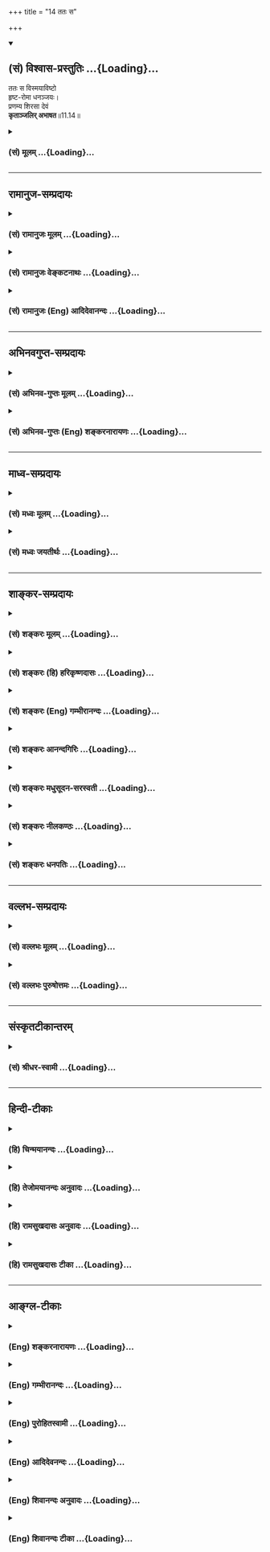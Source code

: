 +++
title = "14 ततः स"

+++
<div class="js_include" newlevelforh1="2" title="(सं) विश्वास-प्रस्तुतिः" unfilled url="/mahAbhAratam/vyAsaH/shlokashaH/06-bhIShma-parva/03-bhagavad-gItA-parva/saMskRtam/vishvAsa-prastutiH/11_vishva-rUpa-darshana/14_tataH_sa.md">
<details open><summary><h2>(सं) विश्वास-प्रस्तुतिः ...{Loading}...</h2></summary>

ततः स विस्मयाविष्टो  
हृष्ट-रोमा धनञ्जयः।  
प्रणम्य शिरसा देवं  
**कृताञ्जलिर् अभाषत**॥11.14॥
</details>
</div>
<div class="js_include collapsed" newlevelforh1="3" title="(सं) मूलम्" unfilled url="/mahAbhAratam/vyAsaH/shlokashaH/06-bhIShma-parva/03-bhagavad-gItA-parva/saMskRtam/mUlam/11_vishva-rUpa-darshana/14_tataH_sa.md">
<details><summary><h3>(सं) मूलम् ...{Loading}...</h3></summary>

ततः स विस्मयाविष्टो हृष्टरोमा धनञ्जयः।  
प्रणम्य शिरसा देवं कृताञ्जलिरभाषत।।11.14।।
</details>
</div>


_________________
## रामानुज-सम्प्रदायः
<div class="js_include collapsed" newlevelforh1="3" title="(सं) रामानुजः मूलम्" unfilled url="/mahAbhAratam/vyAsaH/shlokashaH/06-bhIShma-parva/03-bhagavad-gItA-parva/saMskRtam/rAmAnujaH/mUlam/11_vishva-rUpa-darshana/14_tataH_sa.md">
<details><summary><h3>(सं) रामानुजः मूलम् ...{Loading}...</h3></summary>

।।11.14।।**ततः धनञ्जयः** महाश्चर्यस्य कृत्स्नस्य जगतः स्वदेहैकदेशेन
आश्रयभूतं कृत्स्नस्य प्रवर्तयितारं च आश्चर्यतमानन्तज्ञानादिकल्याणगुणगणं
**देवं** दृष्ट्वा **विस्मयाविष्टो हृष्टरोमा शिरसा** दण्डवत् **प्रणम्य
कृताञ्जलि अभाषत।**

</details>
</div>
<div class="js_include collapsed" newlevelforh1="3" title="(सं) रामानुजः वेङ्कटनाथः" unfilled url="/mahAbhAratam/vyAsaH/shlokashaH/06-bhIShma-parva/03-bhagavad-gItA-parva/saMskRtam/rAmAnujaH/venkaTanAthaH/11_vishva-rUpa-darshana/14_tataH_sa.md">
<details><summary><h3>(सं) रामानुजः वेङ्कटनाथः ...{Loading}...</h3></summary>

  
  
।।11.14।। No commentary.

</details>
</div>
<div class="js_include collapsed" newlevelforh1="3" title="(सं) रामानुजः (Eng) आदिदेवानन्दः" unfilled url="/mahAbhAratam/vyAsaH/shlokashaH/06-bhIShma-parva/03-bhagavad-gItA-parva/saMskRtam/rAmAnujaH/english/AdidevAnandaH/11_vishva-rUpa-darshana/14_tataH_sa.md">
<details><summary><h3>(सं) रामानुजः (Eng) आदिदेवानन्दः ...{Loading}...</h3></summary>

11.14 Then Arjuna became overcome with amazement on seeing the Lord, at a point of whose being this wonderful universe in its entirely stands supported, who enables all things to act, and who is the possesor of a host of auspicious attributes like omniscience. With his hairs standing erect, he bowed down like a stick, and with folded hands, he spoke thus:

</details>
</div>


_________________
## अभिनवगुप्त-सम्प्रदायः
<div class="js_include collapsed" newlevelforh1="3" title="(सं) अभिनव-गुप्तः मूलम्" unfilled url="/mahAbhAratam/vyAsaH/shlokashaH/06-bhIShma-parva/03-bhagavad-gItA-parva/saMskRtam/abhinava-guptaH/mUlam/11_vishva-rUpa-darshana/14_tataH_sa.md">
<details><summary><h3>(सं) अभिनव-गुप्तः मूलम् ...{Loading}...</h3></summary>

।।11.14।। No commentary.  
  

</details>
</div>
<div class="js_include collapsed" newlevelforh1="3" title="(सं) अभिनव-गुप्तः (Eng) शङ्करनारायणः" unfilled url="/mahAbhAratam/vyAsaH/shlokashaH/06-bhIShma-parva/03-bhagavad-gItA-parva/saMskRtam/abhinava-guptaH/english/shankaranArAyaNaH/11_vishva-rUpa-darshana/14_tataH_sa.md">
<details><summary><h3>(सं) अभिनव-गुप्तः (Eng) शङ्करनारायणः ...{Loading}...</h3></summary>

11.14 Sri Abhinavagupta did not comment upon this sloka.

</details>
</div>


_________________
## माध्व-सम्प्रदायः
<div class="js_include collapsed" newlevelforh1="3" title="(सं) मध्वः मूलम्" unfilled url="/mahAbhAratam/vyAsaH/shlokashaH/06-bhIShma-parva/03-bhagavad-gItA-parva/saMskRtam/madhvaH/mUlam/11_vishva-rUpa-darshana/14_tataH_sa.md">
<details><summary><h3>(सं) मध्वः मूलम् ...{Loading}...</h3></summary>

।।11.14।। Sri Madhvacharya did not comment on this sloka.,

</details>
</div>
<div class="js_include collapsed" newlevelforh1="3" title="(सं) मध्वः जयतीर्थः" unfilled url="/mahAbhAratam/vyAsaH/shlokashaH/06-bhIShma-parva/03-bhagavad-gItA-parva/saMskRtam/madhvaH/jayatIrthaH/11_vishva-rUpa-darshana/14_tataH_sa.md">
<details><summary><h3>(सं) मध्वः जयतीर्थः ...{Loading}...</h3></summary>

।।11.14।। Sri Jayatirtha did not comment on this sloka.  
  

</details>
</div>


_________________
## शाङ्कर-सम्प्रदायः
<div class="js_include collapsed" newlevelforh1="3" title="(सं) शङ्करः मूलम्" unfilled url="/mahAbhAratam/vyAsaH/shlokashaH/06-bhIShma-parva/03-bhagavad-gItA-parva/saMskRtam/shankaraH/mUlam/11_vishva-rUpa-darshana/14_tataH_sa.md">
<details><summary><h3>(सं) शङ्करः मूलम् ...{Loading}...</h3></summary>

।।11.14।। --,**ततः** तं दृष्ट्वा **सः** विस्मयेन आविष्टः
**विस्मयाविष्टः** हृष्टानि रोमाणि यस्य **सः** अयं **हृष्टरोमा** च अभवत्
**धनंजयः।** **प्रणम्य** प्रकर्षेण नमनं कृत्वा प्रह्वीभूतः सन् **शिरसा
देवं** विश्वरूपधरं **कृताञ्जलिः** नमस्कारार्थं संपुटीकृतहस्तः सन्
**अभाषत** उक्तवान्।। कथम् यत् त्वया दर्शितं विश्वरूपम्; तत् अहं पश्यामीति
स्वानुभवमाविष्कुर्वन् अर्जुन उवाच --,**अर्जुन उवाच --,**

</details>
</div>
<div class="js_include collapsed" newlevelforh1="3" title="(सं) शङ्करः (हि) हरिकृष्णदासः" unfilled url="/mahAbhAratam/vyAsaH/shlokashaH/06-bhIShma-parva/03-bhagavad-gItA-parva/saMskRtam/shankaraH/hindI/harikRShNadAsaH/11_vishva-rUpa-darshana/14_tataH_sa.md">
<details><summary><h3>(सं) शङ्करः (हि) हरिकृष्णदासः ...{Loading}...</h3></summary>

।।11.14।। फिर; उसको देखकर वह धनंजय आश्चर्ययुक्त और प्रफुल्लित रोमवाला हो
गया अर्थात् उसके रोंगटे खड़े हो गये; फिर वह विश्वरूपधारी परमात्मदेवको
शिरसे प्रणाम करके अर्थात् नम्रतापूर्वक भली प्रकार नमस्कार करके पुनः
नमस्कारके लिये हाथ जोड़कर बोला।  
  
,

</details>
</div>
<div class="js_include collapsed" newlevelforh1="3" title="(सं) शङ्करः (Eng) गम्भीरानन्दः" unfilled url="/mahAbhAratam/vyAsaH/shlokashaH/06-bhIShma-parva/03-bhagavad-gItA-parva/saMskRtam/shankaraH/english/gambhIrAnandaH/11_vishva-rUpa-darshana/14_tataH_sa.md">
<details><summary><h3>(सं) शङ्करः (Eng) गम्भीरानन्दः ...{Loading}...</h3></summary>

11.14 Tatah, then, having seen Him; sah, he, Dhananjaya; became
vismaya-avistah, filled with wonder; and hrsta-roma, had his hairs
standing on end. Becoming filled with humility, pranamya, bowing down,
bowing down fully; \[With abundant respect and devotion.\] sirasa, with
his head; devam, to the Lord, who had assumed the Cosmic form; abhasata,
he said; krta-anjalih, with folded hands, with palms joined in
salutation: How; 'I am seeing the Cosmic form that has been revealed by
You'-thus expressing his own experience,

</details>
</div>
<div class="js_include collapsed" newlevelforh1="3" title="(सं) शङ्करः आनन्दगिरिः" unfilled url="/mahAbhAratam/vyAsaH/shlokashaH/06-bhIShma-parva/03-bhagavad-gItA-parva/saMskRtam/shankaraH/AnandagiriH/11_vishva-rUpa-darshana/14_tataH_sa.md">
<details><summary><h3>(सं) शङ्करः आनन्दगिरिः ...{Loading}...</h3></summary>

।।11.14।। विश्वरूपधरस्य भगवतस्तस्मिन्नेकीभूतजगतश्चोक्तविशेषणस्य
दर्शनानन्तरं किमकरोदित्यपेक्षायामाह -- **तत इति।**
आश्चर्यबुद्धिर्विस्मयः; रोम्णां हृष्टत्वं पुलकितत्वं; प्रकर्षो
भक्तिश्रद्धयोरतिशयः।

</details>
</div>
<div class="js_include collapsed" newlevelforh1="3" title="(सं) शङ्करः मधुसूदन-सरस्वती" unfilled url="/mahAbhAratam/vyAsaH/shlokashaH/06-bhIShma-parva/03-bhagavad-gItA-parva/saMskRtam/shankaraH/madhusUdana-sarasvatI/11_vishva-rUpa-darshana/14_tataH_sa.md">
<details><summary><h3>(सं) शङ्करः मधुसूदन-सरस्वती ...{Loading}...</h3></summary>

।।11.14।। एवमद्भुतदर्शनेऽप्यर्जुनो न बिभयांचकार; नापि नेत्रे संचचार; नापि
संभ्रमात्कर्तव्यं विसस्मार; नापि तस्माद्देशादपससार;
किंत्वतिधीरत्वात्तत्कालोचितमेव व्यवजहार महति चित्तक्षोभेपीत्याह -- तत
इति। ततस्तद्दर्शनादनन्तरं
विस्मयेनाद्भुतदर्शनप्रभवेनालौकिकचित्तचमत्कारविशेषेणाविष्टो व्याप्तः अतएव
हृष्टरोमा पुलकितः सन् स प्रख्यातमहादेवसंग्रामादिप्रभावः धनंजयः
युधिष्ठिरराजसूये उत्तरगोग्रहे च सर्वान्वीरान् जित्वा धनमाहृतवानिति
प्रथितमहापराक्रमोऽतिवीरः साक्षादग्निरिति वा महातेजस्वित्वात् देवं तमेव
विश्वरूपधरं नारायणं शिरसा भूमिलग्नेन प्रणम्य प्रकर्षेण
भक्तिश्रद्धातिशयेन नत्वा नमस्कृत्य कृताञ्जलिः
संपुटीकृतहस्तयुगः,सन्नभाषतोक्तवान्। अत्र
विस्मयाख्यस्थायिभावस्यार्जुनगतस्यालम्बनविभावेन भगवता
विश्वरूपेणोद्दीपनविभावेनासकृत्तद्दर्शनेनानुभावेन सात्त्विकरोमहर्षेण
नमस्कारेणाञ्जलिकरणेन चाव्यभिचारिणा चानुभावाक्षिप्तेन वा
धृतिमतिहर्षवितर्कादिना परिपोषात्सववासनानां श्रोतॄणां
तादृशश्चित्तचमत्कारोऽपि तद्भेदानध्यवसायात्परिपोषं गतः
परमानन्दास्वादरूपेणाद्भुतरसो भवतीति सूचितम्।

</details>
</div>
<div class="js_include collapsed" newlevelforh1="3" title="(सं) शङ्करः नीलकण्ठः" unfilled url="/mahAbhAratam/vyAsaH/shlokashaH/06-bhIShma-parva/03-bhagavad-gItA-parva/saMskRtam/shankaraH/nIlakaNThaH/11_vishva-rUpa-darshana/14_tataH_sa.md">
<details><summary><h3>(सं) शङ्करः नीलकण्ठः ...{Loading}...</h3></summary>

।।11.14।। हृष्टरोमा रोमाञ्चितगात्रः।

</details>
</div>
<div class="js_include collapsed" newlevelforh1="3" title="(सं) शङ्करः धनपतिः" unfilled url="/mahAbhAratam/vyAsaH/shlokashaH/06-bhIShma-parva/03-bhagavad-gItA-parva/saMskRtam/shankaraH/dhanapatiH/11_vishva-rUpa-darshana/14_tataH_sa.md">
<details><summary><h3>(सं) शङ्करः धनपतिः ...{Loading}...</h3></summary>

।।11.14।। ततः किमकरोदित्यपेक्षायामाह। तत एकस्थकृत्स्त्रजगद्दर्शनानन्तरं
सः प्रथितप्रभावो धनंजयोऽर्जुनो विस्मयाविष्टः। आश्यर्यबुद्धियुक्तः।
तल्लिङ्गमाह। हृष्टानि पुलकितानि रोमाणि यस्य। पणभ्य प्रकर्षणोत्कटभक्त्या
नमनं कृत्वा शिरसा देवं विश्वरुपधरं नमस्करार्थं संपुटीकृतहस्तः सन्
उक्तवान्। विश्वरुपदर्शनात्पूर्वमपि खाण्डवदाहादिना प्रथितप्रभावो राजसूये
गोग्रहे च राजभ्यो धनस्य भीष्मादिभ्यो गोधनस्य च हरणात् धनंजयोऽधुना
पुनर्दृष्टविश्वरुप इति राज्याशां त्वं मा कुर्विति स धनंजय इति पदाभ्यां
धनस्य भीष्मादिभ्यो गोधनस्य च हरणात् धनंजयोऽधुना पुनर्दृष्टविश्वरुप इति
राज्याशां त्वं मा कुर्विति स धनंजय इति पदाभ्यां ध्वनितम्।

</details>
</div>


_________________
## वल्लभ-सम्प्रदायः
<div class="js_include collapsed" newlevelforh1="3" title="(सं) वल्लभः मूलम्" unfilled url="/mahAbhAratam/vyAsaH/shlokashaH/06-bhIShma-parva/03-bhagavad-gItA-parva/saMskRtam/vallabhaH/mUlam/11_vishva-rUpa-darshana/14_tataH_sa.md">
<details><summary><h3>(सं) वल्लभः मूलम् ...{Loading}...</h3></summary>

।।11.14।। तत इति दर्शनानन्तरं धनञ्जयः अभाषत। स्पष्टमन्यत्।

</details>
</div>
<div class="js_include collapsed" newlevelforh1="3" title="(सं) वल्लभः पुरुषोत्तमः" unfilled url="/mahAbhAratam/vyAsaH/shlokashaH/06-bhIShma-parva/03-bhagavad-gItA-parva/saMskRtam/vallabhaH/puruShottamaH/11_vishva-rUpa-darshana/14_tataH_sa.md">
<details><summary><h3>(सं) वल्लभः पुरुषोत्तमः ...{Loading}...</h3></summary>

  
  
।।11.14।। दर्शनानन्तरं किं कृतवानित्यत आह -- तत इति। ततस्तदनन्तरं स
पूर्वोक्तः प्राप्तदिव्यदृष्टिः विस्मयाविष्टः। आश्चर्यरसनिमग्नः हृष्टरोमा
उत्पुलकिताङ्गः अन्तरानन्दयुक्तः धनञ्जयः प्रादुर्भूतविभूतिरूपः शिरसा
मस्तकेन देवं पूज्यं नमस्करणीयं प्रणम्य नमस्कृत्य कृताञ्जलिः विनीतः सन्
अभाषत विज्ञप्तिं कृतवान्।  
  

</details>
</div>


_________________
## संस्कृतटीकान्तरम्
<div class="js_include collapsed" newlevelforh1="3" title="(सं) श्रीधर-स्वामी" unfilled url="/mahAbhAratam/vyAsaH/shlokashaH/06-bhIShma-parva/03-bhagavad-gItA-parva/saMskRtam/shrIdhara-svAmI/11_vishva-rUpa-darshana/14_tataH_sa.md">
<details><summary><h3>(सं) श्रीधर-स्वामी ...{Loading}...</h3></summary>

।।11.14।। एवं दृष्ट्वा किं कृतवानित्यत आह **-- तत इति।** ततो दर्शनानन्तरं
विस्मयेनाविष्टो व्याप्तः सन्हृष्टान्युत्पुलकितानि रोमाणि यस्य स धनंजयो
देवं तमेव शिरसा प्रणम्य कृताञ्जलिः संपुटीकृतहस्तो भूत्वाभाषत उक्तवान्।

</details>
</div>


_________________
## हिन्दी-टीकाः
<div class="js_include collapsed" newlevelforh1="3" title="(हि) चिन्मयानन्दः" unfilled url="/mahAbhAratam/vyAsaH/shlokashaH/06-bhIShma-parva/03-bhagavad-gItA-parva/hindI/chinmayAnandaH/11_vishva-rUpa-darshana/14_tataH_sa.md">
<details><summary><h3>(हि) चिन्मयानन्दः ...{Loading}...</h3></summary>

।।11.14।। इस सर्वोत्कृष्ट भव्य दृश्य को देखकर अर्जुन के मन में विस्मय की
भावना और शरीर पर हो रहे रोमांच स्पष्ट दिखाई दे रहे थे। यद्यपि संजय
घटनास्थल से दूर है; फिर भी अपनी दिव्य दृष्टि से न केवल समस्त योद्धाओं के
शरीर ही; वरन् उनकी मनस्थिति को भी जानने में सक्षम प्रतीत होता है। अर्जुन
की विस्मय की भावना उसे उतनी ही स्पष्ट दृष्टिगोचर हो रही है; जितने कि
उसके रोमांच। शिर से प्रणाम करते हुये दोनों हाथ जोड़कर अर्जुन कुछ कहने के
लिए अपना मुख खोलता है। अब तक अर्जुन कुछ नहीं बोला था; जो उसके कण्ठावरोध
का स्पष्ट सूचक है। प्रथम बार जब उसने उस दृश्य को देखा; जो मधुरतापूर्वक
साहस तोड़ने वाला प्रतीत होता था; तब भावावेश के कारण अर्जुन का कण्ठ
अवरुद्ध हो गया था।

</details>
</div>
<div class="js_include collapsed" newlevelforh1="3" title="(हि) तेजोमयानन्दः अनुवादः" unfilled url="/mahAbhAratam/vyAsaH/shlokashaH/06-bhIShma-parva/03-bhagavad-gItA-parva/hindI/tejomayAnandaH/anuvAdaH/11_vishva-rUpa-darshana/14_tataH_sa.md">
<details><summary><h3>(हि) तेजोमयानन्दः अनुवादः ...{Loading}...</h3></summary>

।।11.14।। उसके उपरान्त वह आश्चर्यचकित हुआ हर्षित रोमों वाला (जिसे रोमांच
का अनुभव हो रहा हो) धनंजय अर्जुन विश्वरूप देव को (श्रद्धा भक्ति सहित)
शिर से प्रणाम करके हाथ जोड़कर बोला।।  
  

</details>
</div>
<div class="js_include collapsed" newlevelforh1="3" title="(हि) रामसुखदासः अनुवादः" unfilled url="/mahAbhAratam/vyAsaH/shlokashaH/06-bhIShma-parva/03-bhagavad-gItA-parva/hindI/rAmasukhadAsaH/anuvAdaH/11_vishva-rUpa-darshana/14_tataH_sa.md">
<details><summary><h3>(हि) रामसुखदासः अनुवादः ...{Loading}...</h3></summary>

।।11.14।। भगवान् के विश्वरूपको देखकर अर्जुन बहुत चकित हुए और आश्चर्यके
कारण उनका शरीर रोमाञ्चित हो गया। वे हाथ जोड़कर विश्वरूप देवको मस्तकसे
प्रणाम करके बोले।

</details>
</div>
<div class="js_include collapsed" newlevelforh1="3" title="(हि) रामसुखदासः टीका" unfilled url="/mahAbhAratam/vyAsaH/shlokashaH/06-bhIShma-parva/03-bhagavad-gItA-parva/hindI/rAmasukhadAsaH/TIkA/11_vishva-rUpa-darshana/14_tataH_sa.md">
<details><summary><h3>(हि) रामसुखदासः टीका ...{Loading}...</h3></summary>

।।11.14।।***व्याख्या--*ततः स विस्मयाविष्टो हृष्टरोमा
धनञ्जयः--**अर्जुनने भगवान्के रूपके विषयमें जैसी कल्पना भी नहीं की थी,
वैसा रूप देखकर उनको बड़ा आश्चर्य हुआ। भगवान्ने मेरेपर कृपा करके विलक्षण
आध्यात्मिक बातें अपनी ओरसे बतायीं और अब कृपा करके मेरेको अपना विलक्षण
रूप दिखा रहे हैं-- इस बातको लेकर अर्जुन प्रसन्नताके कारण रोमाञ्चित हो
उठे।

</details>
</div>


_________________
## आङ्ग्ल-टीकाः
<div class="js_include collapsed" newlevelforh1="3" title="(Eng) शङ्करनारायणः" unfilled url="/mahAbhAratam/vyAsaH/shlokashaH/06-bhIShma-parva/03-bhagavad-gItA-parva/english/shankaranArAyaNaH/11_vishva-rUpa-darshana/14_tataH_sa.md">
<details><summary><h3>(Eng) शङ्करनारायणः ...{Loading}...</h3></summary>

11.14. Then, possessed by amazement and with his bodily hair thrilled,
Dhananjaya (Arjuna) with his head bowed to the God and with folded palms spoke \[to Him\].

</details>
</div>
<div class="js_include collapsed" newlevelforh1="3" title="(Eng) गम्भीरानन्दः" unfilled url="/mahAbhAratam/vyAsaH/shlokashaH/06-bhIShma-parva/03-bhagavad-gItA-parva/english/gambhIrAnandaH/11_vishva-rUpa-darshana/14_tataH_sa.md">
<details><summary><h3>(Eng) गम्भीरानन्दः ...{Loading}...</h3></summary>

11.14 Then, filled with wonder, with hairs standing on end, he,
Dhananjaya, (Arjuna), bowing down with his head to the Lord, said with folded hands:

</details>
</div>
<div class="js_include collapsed" newlevelforh1="3" title="(Eng) पुरोहितस्वामी" unfilled url="/mahAbhAratam/vyAsaH/shlokashaH/06-bhIShma-parva/03-bhagavad-gItA-parva/english/purohitasvAmI/11_vishva-rUpa-darshana/14_tataH_sa.md">
<details><summary><h3>(Eng) पुरोहितस्वामी ...{Loading}...</h3></summary>

11.14 Thereupon Arjuna, dumb with awe, his hair on end, his head bowed,
his hands clasped in salutation, addressed the Lord thus:

</details>
</div>
<div class="js_include collapsed" newlevelforh1="3" title="(Eng) आदिदेवनन्दः" unfilled url="/mahAbhAratam/vyAsaH/shlokashaH/06-bhIShma-parva/03-bhagavad-gItA-parva/english/AdidevanandaH/11_vishva-rUpa-darshana/14_tataH_sa.md">
<details><summary><h3>(Eng) आदिदेवनन्दः ...{Loading}...</h3></summary>

11.14 Then he, Arjuna, overcome with amazement, his hairs standing erect, bowed his head to the Lord, and with folded hands spoke.

</details>
</div>
<div class="js_include collapsed" newlevelforh1="3" title="(Eng) शिवानन्दः अनुवादः" unfilled url="/mahAbhAratam/vyAsaH/shlokashaH/06-bhIShma-parva/03-bhagavad-gItA-parva/english/shivAnandaH/anuvAdaH/11_vishva-rUpa-darshana/14_tataH_sa.md">
<details><summary><h3>(Eng) शिवानन्दः अनुवादः ...{Loading}...</h3></summary>

11.14 Then, Arjuna, filled with wonder and with his hair standing on end, bowed down his head to the God and spoke with joined palms.

</details>
</div>
<div class="js_include collapsed" newlevelforh1="3" title="(Eng) शिवानन्दः टीका" unfilled url="/mahAbhAratam/vyAsaH/shlokashaH/06-bhIShma-parva/03-bhagavad-gItA-parva/english/shivAnandaH/TIkA/11_vishva-rUpa-darshana/14_tataH_sa.md">
<details><summary><h3>(Eng) शिवानन्दः टीका ...{Loading}...</h3></summary>

11.14 ततः then; सः he; विस्मयाविष्टः filled with wonder; हृष्टरोमा with hair standing on end; धनञ्जयः Arjuna; प्रणम्य having prostrated; शिरसा
with (his) head; देवम् the God; कृताञ्जलिः with joined palms; अभाषत
spoke.Commentary Tatah Then; having seen the Cosmic Form.Arjuna joined his palms in order to do prostration to the Cosmic Form. The great hero had attained true humility which the bowed head and joined palms represented; and which is the essential ingredient of devotion.

</details>
</div>

